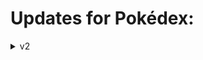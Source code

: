 # Updates for Pokédex:

<details><summary>v2</summary>
  👉 Added `Navigation System` (Next and Previous)
  👉 Popup if you type wrong `Pokemon name` or ```Pokemon id```
</details>
